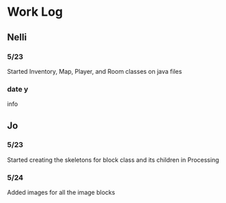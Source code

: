 # Work Log

## Nelli

### 5/23
Started Inventory, Map, Player, and Room classes on java files

### date y

info


## Jo

### 5/23

Started creating the skeletons for block class and its children in Processing

### 5/24

Added images for all the image blocks
